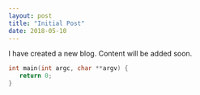 ```yaml
---
layout: post
title: "Initial Post"
date: 2018-05-10
---
```


I have created a new blog.  Content will be added soon.

```c
int main(int argc, char **argv) {
   return 0;
}
```

